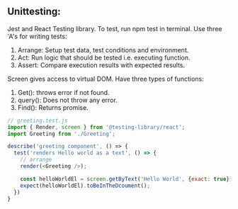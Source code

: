 ## Unittesting:
Jest and React Testing library. To test, run npm test in terminal. Use three 'A's for writing tests:
1) Arrange: Setup test data, test conditions and environment.
2) Act: Run logic that should be tested i.e. executing function.
3) Assert: Compare execution results with expected results.

Screen gives access to virtual DOM. Have three types of functions:
1) Get(): throws error if not found.
2) query(): Does not throw any error.
3) Find(): Returns promise.

```javascript
// greeting.test.js
import { Render, screen } from '@testing-library/react'; 
import Greeting from './Greeting';

describe('greeting component', () => {
  test('renders Hello world as a text', () => {
    // arrange
    render(<Greeting />);

    const helloWorldEl = screen.getByText('Hello World', {exact: true});
    expect(helloWorldEl).toBeInTheDcoument();
  })
}
```

